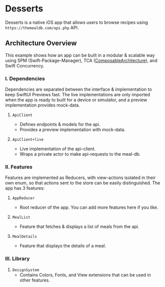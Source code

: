 # Desserts
 
 Desserts is a native iOS app that allows users to browse recipes using `https://themealdb.com/api.php` API.


## Architecture Overview

This example shows how an app can be built in a modular & scalable way using SPM (Swift-Package-Manager), TCA ([ComposableArchitecture](https://github.com/pointfreeco/swift-composable-architecture)), and Swift Concurrency.

### I. Dependencies

Dependencies are separated between the interface & implementation to keep SwiftUI Previews fast. The live implementations are only imported when the app is ready to built for a device or simulator, and a preview implementation provides mock-data.

1. `ApiClient`
    * Defines endpoints & models for the api.
    * Provides a preview implementation with mock-data.

2. `ApiClient+live`
    * Live implementation of the api-client.
    * Wraps a private actor to make api-requests to the meal-db.

### II. Features

Features are implemented as Reducers, with view-actions isolated in their own enum, so that actions sent to the store can be easily distinguished. The app has 3 features:

1. `AppReducer`
    * Root reducer of the app. You can add more features here if you like.

2. `MealList`
    * Feature that fetches & displays a list of meals from the api.

3. `MealDetails`
    * Feature that displays the details of a meal.

### III. Library

1. `DesignSystem`
    * Contains Colors, Fonts, and View extensions that can be used in other features.